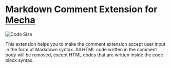 Markdown Comment Extension for [Mecha](https://github.com/mecha-cms/mecha)
==========================================================================

![Code Size](https://img.shields.io/github/languages/code-size/mecha-cms/x.markdown.comment?color=%23444&style=for-the-badge)

This extension helps you to make the comment extension accept user input in the form of Markdown syntax. All HTML code written in the comment body will be removed, except HTML codes that are written inside the code block syntax.